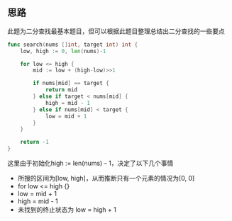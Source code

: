## 思路

此题为二分查找最基本题目，但可以根据此题目整理总结出二分查找的一些要点

```go
func search(nums []int, target int) int {
	low, high := 0, len(nums)-1

	for low <= high {
		mid := low + (high-low)>>1

		if nums[mid] == target {
			return mid
		} else if target < nums[mid] {
			high = mid - 1
		} else if nums[mid] < target {
			low = mid + 1
		}
	}

	return -1
}
```
这里由于初始化high := len(nums) - 1，决定了以下几个事情
* 所搜的区间为[low, high]，从而推断只有一个元素的情况为[0, 0]
* for low <= high {}
* low = mid + 1
* high = mid - 1
* 未找到的终止状态为 low = high + 1

